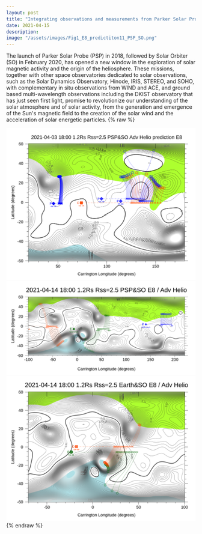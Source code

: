 ```yaml
---
layout: post
title: "Integrating observations and measurements from Parker Solar Probe, Solar Orbiter, and other space- and ground-based observatories"
date: 2021-04-15
description: 
image: "/assets/images/Fig1_E8_predictiton11_PSP_SO.png"
---
```

The launch of Parker Solar Probe (PSP) in 2018, followed by Solar Orbiter (SO) in February 2020, has opened a new window in the exploration of solar magnetic activity and the origin of the heliosphere. These missions, together with other space observatories dedicated to solar observations, such as the Solar Dynamics Observatory, Hinode, IRIS, STEREO, and SOHO, with complementary in situ observations from WIND and ACE, and ground based multi-wavelength observations including the DKIST observatory that has just seen first light, promise to revolutionize our understanding of the solar atmosphere and of solar activity, from the generation and emergence of the Sun's magnetic field to the creation of the solar wind and the acceleration of solar energetic particles.
{% raw  %}
<script src="https://cdn.jsdelivr.net/npm/lightgallery.js@1.4.0/lib/js/lightgallery.min.js"></script>
<script src="https://cdn.jsdelivr.net/npm/lg-thumbnail@1.2.1/dist/lg-thumbnail.min.js"></script>
<script src="https://cdn.jsdelivr.net/npm/lg-fullscreen@1.2.1/dist/lg-fullscreen.min.js"></script>
<div id="lightgallery">
    <a href="/assets/images/Fig1_E8_predictiton11_PSP_SO.png">
        <img src="/assets/images/Fig1_E8_predictiton11_PSP_SO.png">
    </a>
    <a href="/assets/images/Fig2_20210414_PFSS_B2_PSP_SO_E8.png">
        <img src="/assets/images/Fig2_20210414_PFSS_B2_PSP_SO_E8.png">
    </a>
    <a href="/assets/images/Fig3_20210414_PFSS_B2_Earth_SO_superposition.png">
        <img src="/assets/images/Fig3_20210414_PFSS_B2_Earth_SO_superposition.png">
    </a>
</div>
<script>
    lightGallery(document.getElementById('lightgallery'), {
        thumbnail:true
    }); 
</script>
<script type="text/javascript" src="https://cdn.jsdelivr.net/gh/pcooksey/bibtex-js/src/bibtex_js.js"></script>

<textarea id="bibtex_input" style="display:none;">
@article{velli2020understanding,
  title={Understanding the origins of the heliosphere: integrating observations and measurements from Parker Solar Probe, Solar Orbiter, and other space-and ground-based observatories},
  author={Velli, M and Harra, Louise K and Vourlidas, Angelos and Schwadron, N and Panasenco, O and Liewer, PC and M{\"u}ller, D and Zouganelis, I and St Cyr, OC and Gilbert, H and others},
  journal={Astronomy \& Astrophysics},
  volume={642},
  pages={A4},
  year={2020},
  publisher={EDP Sciences}
}
</textarea>
<div id="bibtex_display"></div>
{% endraw  %}
